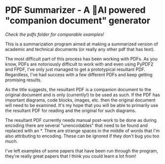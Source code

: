 # PDF Summarizer - A 🤗AI powered "companion document" generator 
*Check the pdfs folder for comparable examples!*

This is a summarization program aimed at making a summarized version of academic and technical documents (or really any other pdf that has text).

The most difficult part of this process has been working with PDFs. As you know, PDFs are notoriously difficult to work with and even using PyPDF2 
and FPDF, I've only just managed to get a prototypical resultant PDF. Regardless, I've had success with a few different PDFs and keep getting promising results.

As the title suggests, the resultant PDF is a companion document to the original document and is only (currently!) to be used as such. If the PDF
has important diagrams, code blocks, images, etc. then the original document will need to be examined. It's my hope that you will be able to 
primarily use the resultant PDF for reading and the original for such diagrams.

The resultant PDF currently needs manual post-work to be done as during encoding there are several "unencodables" that need to be found and replaced
with an *. There are strange spaces in the middle of words that I'm also attributing to encoding. These can be ignored if they don't bug you too much.

I've left examples of some papers that have been run through the program, they're really great papers that I think you could learn a lot from!
